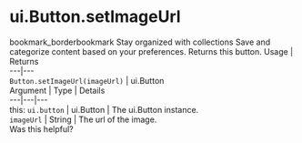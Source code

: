  
#  ui.Button.setImageUrl
bookmark_borderbookmark Stay organized with collections  Save and categorize content based on your preferences.
Returns this button.
Usage | Returns  
---|---  
`Button.setImageUrl(imageUrl)` | ui.Button  
Argument | Type | Details  
---|---|---  
this: `ui.button` | ui.Button | The ui.Button instance.  
`imageUrl` | String | The url of the image.  
Was this helpful?
